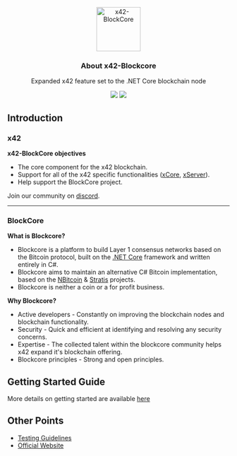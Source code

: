 <p align="center">
  <p align="center">
    <img src="https://user-images.githubusercontent.com/41244965/83159880-bdb45380-a0c3-11ea-93d2-f029055076a9.png" height="100" alt="x42-BlockCore" />
  </p>
  <h3 align="center">
    About x42-Blockcore
  </h3>
  <p align="center">
    Expanded x42 feature set to the .NET Core blockchain node
  </p>
  <p align="center">
      <a href="https://github.com/x42protocol/x42-BlockCore/actions"><img src="https://github.com/block-core/blockcore/workflows/Build/badge.svg" /></a>
      <a href="https://github.com/x42protocol/x42-BlockCore/actions"><img src="https://github.com/block-core/blockcore/workflows/Publish%20Packages/badge.svg" /></a>
  </p>
</p>


Introduction
----------------------------

### x42

**x42-BlockCore objectives**

- The core component for the x42 blockchain.
- Support for all of the x42 specific functionalities ([xCore](https://github.com/x42protocol/xCore), [xServer](https://github.com/x42protocol/xServer)).
- Help support the BlockCore project.

Join our community on [discord](https://discordapp.com/invite/tdN4ue6).  
****

### BlockCore

**What is Blockcore?**
- Blockcore is a platform to build Layer 1 consensus networks based on the Bitcoin protocol, built on the [.NET Core](https://dotnet.github.io/) framework and written entirely in C#. 
- Blockcore aims to maintain an alternative C# Bitcoin implementation, based on the [NBitcoin](https://github.com/MetacoSA/NBitcoin) & [Stratis](https://github.com/stratisproject/StratisBitcoinFullNode) projects.
- Blockcore is neither a coin or a for profit business.


**Why Blockcore?**

- Active developers - Constantly on improving the blockchain nodes and blockchain functionality.
- Security - Quick and efficient at identifying and resolving any security concerns.
- Expertise - The collected talent within the blockcore community helps x42 expand it's blockchain offering.
- Blockcore principles - Strong and open principles.



Getting Started Guide
-----------
More details on getting started are available [here](https://github.com/x42protocol/x42-BlockCore/blob/master/Documentation)


Other Points
-------
* [Testing Guidelines](Documentation/testing-guidelines.md)
* [Official Website](https://www.x42.tech/)

